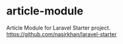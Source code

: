 # article-module
Article Module for Laravel Starter project. https://github.com/nasirkhan/laravel-starter
